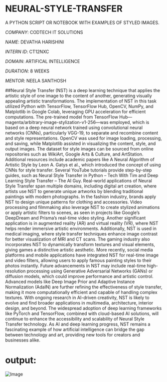 # NEURAL-STYLE-TRANSFER

A PYTHON SCRIPT OR NOTEBOOK WITH EXAMPLES OF STYLED IMAGES.

*COMPANY*: CODTECH IT SOLUTIONS

*NAME*: DEVATHA HARISHINI

*INTERN ID*: CT12NXC

*DOMAIN*: ARTIFICAL INTELLIGENCE

*DURATION*: 8 WEEKS

*MENTOR*: NEELA SANTHOSH

##Neural Style Transfer (NST) is a deep learning technique that applies the artistic style of one image to the content of another, generating visually appealing artistic transformations. The implementation of NST in this task utilized Python with TensorFlow, TensorFlow Hub, OpenCV, NumPy, and Matplotlib in Google Colab, leveraging GPU acceleration for efficient computations. The pre-trained model from TensorFlow Hub—magenta/arbitrary-image-stylization-v1-256—was employed, which is based on a deep neural network trained using convolutional neural networks (CNNs), particularly VGG-19, to separate and recombine content and style representations. OpenCV was used for image loading, processing, and saving, while Matplotlib assisted in visualizing the content, style, and output images. The dataset for style images can be sourced from online repositories such as WikiArt, Google Arts & Culture, and ArtStation. Additional resources include academic papers like A Neural Algorithm of Artistic Style by Leon A. Gatys et al., which introduced the concept of using CNNs for style transfer. Several YouTube tutorials provide step-by-step guides, such as Neural Style Transfer in Python – Tech With Tim and Deep Learning Style Transfer – The AI Guy. Real-world applications of Neural Style Transfer span multiple domains, including digital art creation, where artists use NST to generate unique artworks by blending traditional paintings with modern photographs. In the fashion industry, brands apply NST to design unique patterns for clothing and accessories. Video processing and filmmaking also leverage NST to create stylized animations or apply artistic filters to scenes, as seen in projects like Google’s DeepDream and Prisma’s real-time video styling. Another significant application is in augmented reality (AR) and virtual reality (VR), where NST helps render immersive artistic environments. Additionally, NST is used in medical imaging, where style transfer techniques enhance image contrast for better visualization of MRI and CT scans. The gaming industry also incorporates NST to dynamically transform textures and visual elements, giving games a distinctive artistic aesthetic. More recently, social media platforms and mobile applications have integrated NST for real-time image and video filters, allowing users to apply famous painting styles to their photos instantly. Future advancements in NST may include real-time high-resolution processing using Generative Adversarial Networks (GANs) or diffusion models, which could improve performance and artistic control. Advanced models like Deep Image Prior and Adaptive Instance Normalization (AdaIN) are further refining the effectiveness of style transfer, making it more computationally efficient and capable of handling complex textures. With ongoing research in AI-driven creativity, NST is likely to evolve and find broader applications in multimedia, architecture, interior design, and beyond. The widespread adoption of deep learning frameworks like PyTorch and TensorFlow, combined with cloud-based AI solutions, will continue to enhance the accessibility and scalability of Neural Style Transfer technology. As AI and deep learning progress, NST remains a fascinating example of how artificial intelligence can bridge the gap between technology and art, providing new tools for creators and businesses alike.

# output:

![Image](https://github.com/user-attachments/assets/e3fa5922-5f5d-42a0-acad-3df2f63b4f88)
